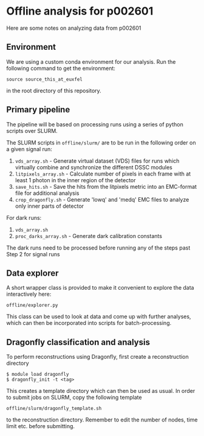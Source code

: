 # Offline analysis for p002601
Here are some notes on analyzing data from p002601

## Environment
We are using a custom conda environment for our analysis. Run the following command to get the environment:
```
source source_this_at_euxfel
```
in the root directory of this repository.

## Primary pipeline
The pipeline will be based on processing runs using a series of python scripts over SLURM. 

The SLURM scripts in `offline/slurm/` are to be run in the following order on a given signal run:

 1. `vds_array.sh` - Generate virtual dataset (VDS) files for runs which virtually combine and synchronize the different DSSC modules
 2. `litpixels_array.sh` - Calculate number of pixels in each frame with at least 1 photon in the inner region of the detector
 3. `save_hits.sh` - Save the hits from the litpixels metric into an EMC-format file for additional analysis
 4. `crop_dragonfly.sh` - Generate 'lowq' and 'medq' EMC files to analyze only inner parts of detector
 
For dark runs:

 1. `vds_array.sh`
 2. `proc_darks_array.sh` - Generate dark calibration constants

The dark runs need to be processed before running any of the steps past Step 2 for signal runs

## Data explorer
A short wrapper class is provided to make it convenient to explore the data interactively here:
```
offline/explorer.py
```
This class can be used to look at data and come up with further analyses, which can then be incorporated into scripts for batch-processing.

## Dragonfly classification and analysis
To perform reconstructions using Dragonfly, first create a reconstruction directory
```
$ module load dragonfly
$ dragonfly_init -t <tag>
```
This creates a template directory which can then be used as usual. In order to submit jobs on SLURM, copy the following template
```
offline/slurm/dragonfly_template.sh
```
to the reconstruction directory. Remember to edit the number of nodes, time limit etc. before submitting.
